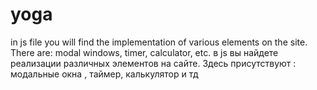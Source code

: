 # yoga
in js file you will find the implementation of various elements on the site. There are: modal windows, timer, calculator, etc.
в js вы найдете реализации различных элементов на сайте.  Здесь присутствуют : модальные окна , таймер, калькулятор и тд
